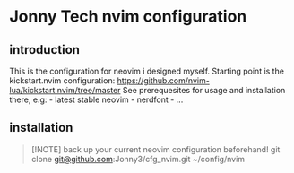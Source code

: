 # Jonny Tech nvim configuration
## introduction
This is the configuration for neovim i designed myself. 
Starting point is the kickstart.nvim configuration: https://github.com/nvim-lua/kickstart.nvim/tree/master
See prerequesites for usage and installation there, e.g:
    - latest stable neovim 
    - nerdfont
    - ...

## installation

> [!NOTE] back up your current neovim configuration beforehand!
> git clone git@github.com:Jonny3/cfg_nvim.git ~/config/nvim



